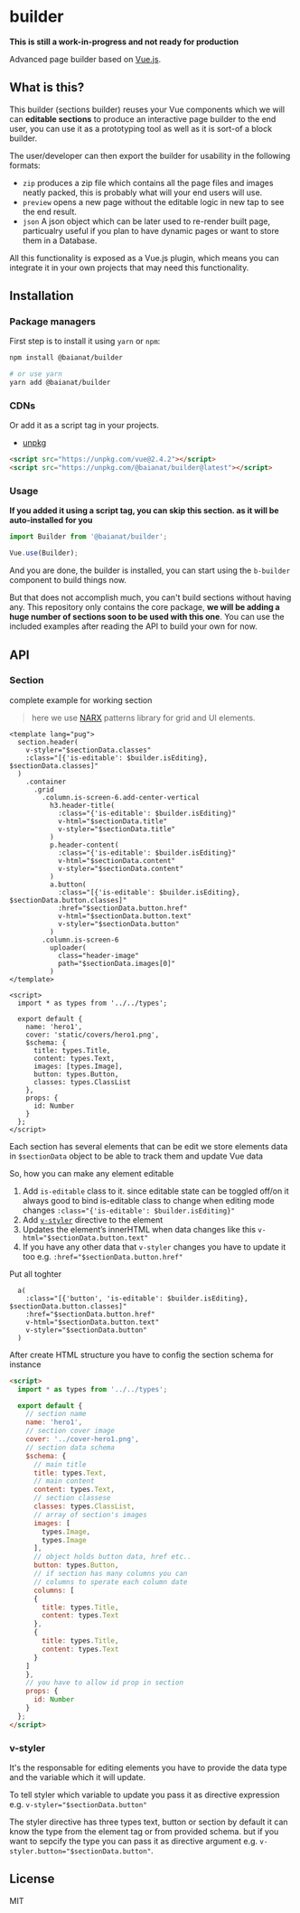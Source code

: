 # builder

**This is still a work-in-progress and not ready for production**

Advanced page builder based on [Vue.js](https://vuejs.org/).

## What is this?

This builder (sections builder) reuses your Vue components which we will can **editable sections** to produce an interactive page builder to the end user, you can use it as a prototyping tool as well as it is sort-of a block builder.

The user/developer can then export the builder for usability in the following formats:

- `zip` produces a zip file which contains all the page files and images neatly packed, this is probably what will your end users will use.
- `preview` opens a new page without the editable logic in new tap to see the end result.
- `json` A json object which can be later used to re-render built page, particualry useful if you plan to have dynamic pages or want to store them in a Database.

All this functionality is exposed as a Vue.js plugin, which means you can integrate it in your own projects that may need this functionality.

## Installation

### Package managers
First step is to install it using `yarn` or `npm`:

```bash
npm install @baianat/builder

# or use yarn
yarn add @baianat/builder
```

### CDNs

Or add it as a script tag in your projects.

- [unpkg](https://unpkg.com/@baianat/builder@latest)

```html
<script src="https://unpkg.com/vue@2.4.2"></script>
<script src="https://unpkg.com/@baianat/builder@latest"></script>
```

### Usage

**If you added it using a script tag, you can skip this section. as it will be auto-installed for you**

```js
import Builder from '@baianat/builder';

Vue.use(Builder);
```

And you are done, the builder is installed, you can start using the `b-builder` component to build things now.

But that does not accomplish much, you can't build sections without having any. This repository only contains the core package, **we will be adding a huge number of sections soon to be used with this one**. You can use the included examples after reading the API to build your own for now.

## API

### Section

complete example for working section
> here we use [NARX](https://github.com/baianat/NARX) patterns library for grid and UI elements.

```pug
<template lang="pug">
  section.header(
    v-styler="$sectionData.classes"
    :class="[{'is-editable': $builder.isEditing}, $sectionData.classes]"
  )
    .container
      .grid
        .column.is-screen-6.add-center-vertical
          h3.header-title(
            :class="{'is-editable': $builder.isEditing}"
            v-html="$sectionData.title"
            v-styler="$sectionData.title"
          )
          p.header-content(
            :class="{'is-editable': $builder.isEditing}"
            v-html="$sectionData.content"
            v-styler="$sectionData.content"
          )
          a.button(
            :class="[{'is-editable': $builder.isEditing}, $sectionData.button.classes]"
            :href="$sectionData.button.href"
            v-html="$sectionData.button.text"
            v-styler="$sectionData.button"
          )
        .column.is-screen-6
          uploader(
            class="header-image"
            path="$sectionData.images[0]"
          )
</template>

<script>
  import * as types from '../../types';

  export default {
    name: 'hero1',
    cover: 'static/covers/hero1.png',
    $schema: {
      title: types.Title,
      content: types.Text,
      images: [types.Image],
      button: types.Button,
      classes: types.ClassList
    },
    props: {
      id: Number
    }
  };
</script>
```

Each section has several elements that can be edit
we store elements data in `$sectionData` object to be able to track them and update Vue data

So, how you can make any element editable

1. Add `is-editable` class to it. since editable state can be toggled off/on it always good to bind is-editable class to change when editing mode changes `:class="{'is-editable': $builder.isEditing}"`
1. Add [`v-styler`](https://github.com/baianat/builder#v-styler) directive to the element
1. Updates the element’s innerHTML when data changes like this `v-html="$sectionData.button.text"`
1. If you have any other data that `v-styler` changes you have to update it too e.g. `:href="$sectionData.button.href"`

Put all toghter

```pug
  a(
    :class="[{'button', 'is-editable': $builder.isEditing}, $sectionData.button.classes]"
    :href="$sectionData.button.href"
    v-html="$sectionData.button.text"
    v-styler="$sectionData.button"
  )
```

After create HTML structure you have to config the section schema for instance

```html
<script>
  import * as types from '../../types';

  export default {
    // section name
    name: 'hero1',
    // section cover image
    cover: '../cover-hero1.png',
    // section data schema
    $schema: {
      // main title
      title: types.Text,
      // main content
      content: types.Text,
      // section classese
      classes: types.ClassList,
      // array of section's images
      images: [
        types.Image,
        types.Image
      ],
      // object holds button data, href etc..
      button: types.Button,
      // if section has many columns you can
      // columns to sperate each column date
      columns: [
      {
        title: types.Title,
        content: types.Text
      },
      {
        title: types.Title,
        content: types.Text
      }
    ]
    },
    // you have to allow id prop in section
    props: {
      id: Number
    }
  };
</script>
```

### v-styler

It's the responsable for editing elements you have to provide the data type and the variable which it will update.

To tell styler which variable to update you pass it as directive expression e.g. `v-styler="$sectionData.button"`

The styler directive has three types text, button or section by default it can know the type from the element tag or from provided schema. but if you want to sepcify the type you can pass it as directive argument e.g. `v-styler.button="$sectionData.button"`.

## License

MIT
